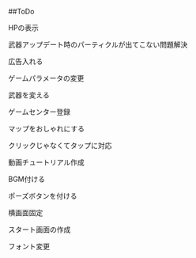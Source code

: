 ##ToDo

HPの表示

武器アップデート時のパーティクルが出てこない問題解決

広告入れる

ゲームパラメータの変更

武器を変える

ゲームセンター登録

マップをおしゃれにする

クリックじゃなくてタップに対応

動画チュートリアル作成

BGM付ける

ポーズボタンを付ける

横画面固定

スタート画面の作成

フォント変更
